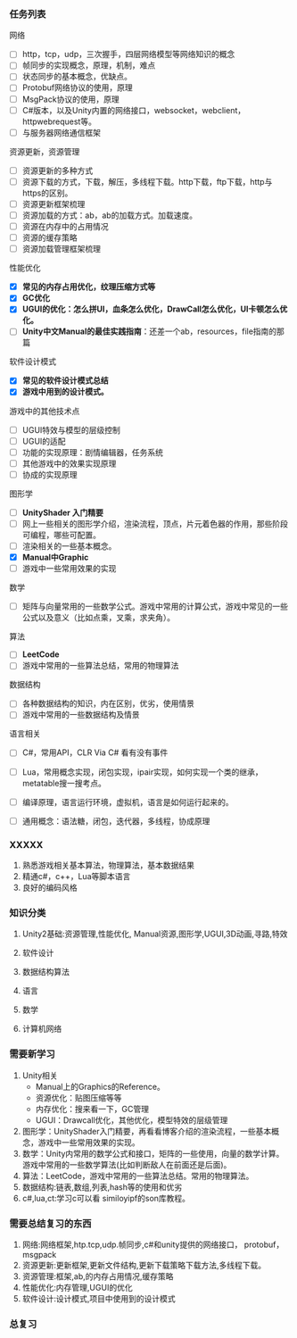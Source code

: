 ### 任务列表

网络

- [ ] http，tcp，udp，三次握手，四层网络模型等网络知识的概念
- [ ] 帧同步的实现概念，原理，机制，难点
- [ ] 状态同步的基本概念，优缺点。
- [ ] Protobuf网络协议的使用，原理
- [ ] MsgPack协议的使用，原理
- [ ] C#版本，以及Unity内置的网络接口，websocket，webclient，httpwebrequest等。
- [ ] 与服务器网络通信框架

资源更新，资源管理

- [ ] 资源更新的多种方式
- [ ] 资源下载的方式，下载，解压，多线程下载。http下载，ftp下载，http与https的区别。
- [ ] 资源更新框架梳理
- [ ] 资源加载的方式：ab，ab的加载方式。加载速度。
- [ ] 资源在内存中的占用情况
- [ ] 资源的缓存策略
- [ ] 资源加载管理框架梳理

性能优化

- [x] **常见的内存占用优化，纹理压缩方式等**
- [x] **GC优化**
- [x] **UGUI的优化：怎么拼UI，血条怎么优化，DrawCall怎么优化，UI卡顿怎么优化。**
- [ ] **Unity中文Manual的最佳实践指南**：还差一个ab，resources，file指南的那篇

软件设计模式

- [x] **常见的软件设计模式总结**
- [x] **游戏中用到的设计模式。**

游戏中的其他技术点

- [ ] UGUI特效与模型的层级控制
- [ ] UGUI的适配
- [ ] 功能的实现原理：剧情编辑器，任务系统
- [ ] 其他游戏中的效果实现原理
- [ ] 协成的实现原理

图形学

- [ ] **UnityShader 入门精要**
- [ ] 网上一些相关的图形学介绍，渲染流程，顶点，片元着色器的作用，那些阶段可编程，哪些可配置。
- [ ] 渲染相关的一些基本概念。
- [x] **Manual中Graphic**
- [ ] 游戏中一些常用效果的实现

数学

- [ ] 矩阵与向量常用的一些数学公式。游戏中常用的计算公式，游戏中常见的一些公式以及意义（比如点乘，叉乘，求夹角）。

算法

- [ ] **LeetCode**
- [ ] 游戏中常用的一些算法总结，常用的物理算法

数据结构

- [ ] 各种数据结构的知识，内在区别，优劣，使用情景
- [ ] 游戏中常用的一些数据结构及情景

语言相关

- [ ] C#，常用API，CLR Via C# 看有没有事件
- [ ] Lua，常用概念实现，闭包实现，ipair实现，如何实现一个类的继承，metatable搜一搜考点。
- [ ] 编译原理，语言运行环境，虚拟机，语言是如何运行起来的。
- [ ] 通用概念：语法糖，闭包，迭代器，多线程，协成原理









### XXXXX

1. 熟悉游戏相关基本算法，物理算法，基本数据结果
2. 精通c#，c++，Lua等脚本语言
3. 良好的编码风格

### 知识分类

1. Unity2基础:资源管理,性能优化, Manual资源,图形学,UGUI,3D动画,寻路,特效

2. 软件设计

3. 数据结构算法

4. 语言

5. 数学

6. 计算机网络

### 需要新学习

1. Unity相关
   * Manual上的Graphics的Reference。
   * 资源优化：贴图压缩等等
   * 内存优化：搜来看一下，GC管理
   * UGUI：Drawcall优化，其他优化，模型特效的层级管理
2. 图形学：UnityShader入门精要，再看看博客介绍的渲染流程，一些基本概念，游戏中一些常用效果的实现。
3. 数学：Unity内常用的数学公式和接口，矩阵的一些使用，向量的数学计算。游戏中常用的一些数学算法(比如判断敌人在前面还是后面)。
4. 算法：LeetCode，游戏中常用的一些算法总结。常用的物理算法。
5. 数据结构:链表,数组,列表,hash等的使用和优劣
6. c#,lua,ct:学习c可以看 similoyipf的son库教程。

### 需要总结复习的东西

1. 网络:网络框架,htp.tcp,udp.帧同步,c#和unity提供的网络接口， protobuf， msgpack
2. 资源更新:更新框架,更新文件结构,更新下载策略下载方法,多线程下载。
3. 资源管理:框架,ab,的内存占用情况,缓存策略
4. 性能优化:内存管理,UGUI的优化
5. 软件设计:设计模式,项目中使用到的设计模式

### 总复习

